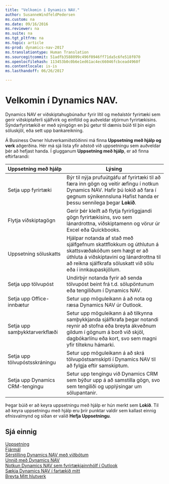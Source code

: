 ```yaml
---
title: "Velkomin í Dynamics NAV."
author: SusanneWindfeldPedersen
ms.custom: na
ms.date: 09/16/2016
ms.reviewer: na
ms.suite: na
ms.tgt_pltfrm: na
ms.topic: article
ms-prod: dynamics-nav-2017
ms.translationtype: Human Translation
ms.sourcegitcommit: 51adfb3588099c496f0946ff71da5c6fe518f070
ms.openlocfilehash: 113453b0c0b6e1ed61ac4ec66046fcbcead4960f
ms.contentlocale: is-is
ms.lasthandoff: 06/26/2017

---
```


# <a name="welcome-to-dynamics-nav"></a>Velkomin í Dynamics NAV.

Dynamics NAV er viðskiptahugbúnaður fyrir lítil og meðalstór fyrirtæki sem gerir viðskiptaferli sjálfvirk og einföld og auðveldar stjórnun fyrirtækisins. Sýndarfyrirtækið er með sýnigögn en þú getur til dæmis búið til þín eigin söluskjöl, eða sett upp bankareikning.  

Á Business Owner hlutverkamiðstöðinni má finna **Uppsetning með hjálp og verk** aðgerðina. Hér má sjá lista yfir aðstoð við uppsetningu sem auðveldar þér að hefjast handa. Í glugganum **Uppsetning með hjálp**, er að finna eftirfarandi:

|Uppsetning með hjálp           |Lýsing                                                                                      |
|-------------------------|-------------------------------------------------------------------------------------------------|
|Setja upp fyrirtæki           |Býr til nýja prufuútgáfu af fyrirtæki til að færa inn gögn og veitir æfingu í notkun Dynamics NAV. Hafir þú lokið að fara í gegnum sýnikennsluna Hafist handa er þessu sennilega þegar **Lokið**. |
|Flytja viðskiptagögn    |Gerir þér kleift að flytja fyrirliggjandi gögn fyrirtækisins, svo sem lánardrottna, viðskiptamenn og vörur úr Excel eða Quickbooks.|
|Uppsetning söluskatts         |Hjálpar notanda af stað með sjálfgefnum skattflokkum og úthlutun á skattsvæðakóðum sem hægt er að úthluta á viðskiptavini og lánardrottna til að reikna sjálfkrafa söluskatt við sölu eða í innkaupaskjölum.|
|Setja upp tölvupóst             |Undirbýr notanda fyrir að senda tölvupóst beint frá t.d. sölupöntunum eða tengiliðum í Dynamics NAV.|
|Setja upp Office-innbætur    |Setur upp möguleikann á að nota og ræsa Dynamics NAV úr Outlook.|
|Setja upp samþykktarverkflæði|Setur upp möguleikann á að tilkynna samþykkjanda sjálfkrafa þegar notandi reynir að stofna eða breyta ákveðnum gildum í gögnum á borð við skjöl, dagbókarlínu eða kort, svo sem magni yfir tilteknu hámarki.|
|Setja upp tölvupóstsskráningu     |Setur upp möguleikann á að skrá tölvupóstsamskipti í Dynamics NAV til að fylgja eftir samskiptum.|
|Setja upp Dynamics CRM-tengingu|Setur upp tengingu við Dynamics CRM sem býður upp á að samstilla gögn, svo sem tengiliði og upplýsingar um sölupantanir.|

Þegar búið er að keyra uppsetningu með hjálp er hún merkt sem **Lokið**. Til að keyra uppsetningu með hjálp eru þrír punktar valdir sem kallast einnig efnisvalmynd og síðan er valið **Hefja Uppsetningu**.


## <a name="see-also"></a>Sjá einnig
[Uppsetning](setup.md)  
[Fjármál](finance-setup.md)  
[Sérstilling Dynamics NAV með viðbótum](ui-extensions.md)  
[Unnið með Dynamics NAV](ui-work-product.md)  
[Notkun Dynamics NAV sem fyrirtækjainnhólf í Outlook](across-outlook.md)  
[Sækja Dynamics NAV í fartækið mitt](install-mobile-app.md)  
[Breyta Mitt hlutverk](ui-change-role.md)  

